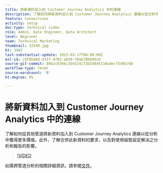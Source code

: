 ```yaml
---
title: 將新資料加入到 Customer Journey Analytics 中的連線
description: 了解如何將新資料加入到 Customer Journey Analytics 連線以從分析中獲得更多價值。
feature: Connections
activity: setup
doc-type: technical video
role: Admin, Data Engineer, Data Architect
level: Beginner
team: Technical Marketing
thumbnail: 32549.jpg
kt: 3965
last-substantial-update: 2023-03-17T00:00:00Z
exl-id: c8f0b90d-d31f-4702-a838-70ab78b690c0
source-git-commit: 89b2c6366c3b4224173d24845110adecf5d0b7db
workflow-type: tm+mt
source-wordcount: '0'
ht-degree: 0%

---
```


# 將新資料加入到 Customer Journey Analytics 中的連線

了解如何從其他管道將新資料加入到 Customer Journey Analytics 連線以從分析中獲得更多價值。此外，了解合併此新資料的要求，以及對使用組態設定解決之分析和報告的影響。

>[!VIDEO](https://video.tv.adobe.com/v/32549/?learn=on&quality=12&learn=on)

如需跨管道分析的相關詳細資訊，請參閱[文件](https://experienceleague.adobe.com/docs/analytics-platform/using/cca/overview.html?lang=zh-Hant)。
